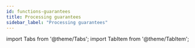 ```yaml
---
id: functions-guarantees
title: Processing guarantees
sidebar_label: "Processing guarantees"
---
```


import Tabs from '@theme/Tabs';
import TabItem from '@theme/TabItem';

